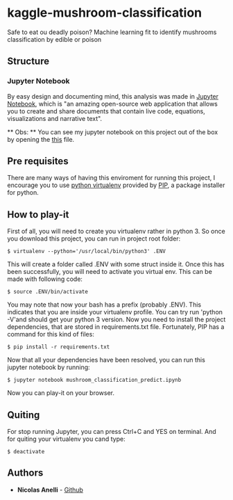 # kaggle-mushroom-classification
Safe to eat ou deadly poison? Machine learning fit to identify mushrooms classification by edible or poison

## Structure

### Jupyter Notebook

By easy design and documenting mind, this analysis was made in [Jupyter Notebook](https://jupyter.org/), 
which is "an amazing open-source web application that allows you to create and share documents that contain live code, 
equations, visualizations and narrative text".

** Obs: ** You can see my jupyter notebook on this project out of the box by opening 
the [this](mushroom_classification_predict.ipynb) file.

## Pre requisites

There are many ways of having this enviroment for running this project, I encourage you to 
use [python virtualenv](https://virtualenv.pypa.io/en/latest/) provided by [PIP](https://pypi.org/project/pip/), a 
package installer for python.

## How to play-it

First of all, you will need to create you virtualenv rather in python 3. So once you download 
this project, you can run in project root folder:

```
$ virtualenv --python='/usr/local/bin/python3' .ENV
```

This will create a folder called .ENV with some struct inside it. Once this has been successfully, 
you will need to activate you virtual env. This can be made with following code:

```
$ source .ENV/bin/activate
```

You may note that now your bash has a prefix (probably .ENV). This indicates that you are inside your 
virtualenv profile. You can try run 'python -V'and should get your python 3 version.
Now you need to install the project dependencies, that are stored in requirements.txt file. 
Fortunately, PIP has a command for this kind of files:
```
$ pip install -r requirements.txt
```
Now that all your dependencies have been resolved, you can run this jupyter notebook by running:
```
$ jupyter notebook mushroom_classification_predict.ipynb
```
Now you can play-it on your browser.

## Quiting
For stop running Jupyter, you can press Ctrl+C and YES on terminal. And for quiting your virtualenv you cand type:
```
$ deactivate
```

## Authors

* **Nicolas Anelli** - [Github](https://github.com/NicolasAnelli)
